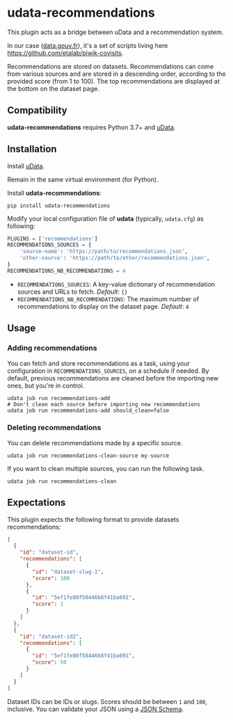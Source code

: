 # udata-recommendations

This plugin acts as a bridge between uData and a recommendation system.

In our case ([data.gouv.fr][]), it's a set of scripts living here https://github.com/etalab/piwik-covisits.

Recommendations are stored on datasets. Recommendations can come from various sources and are stored in a descending order, according to the provided score (from 1 to 100). The top recommendations are displayed at the bottom on the dataset page.

## Compatibility

**udata-recommendations** requires Python 3.7+ and [uData][].

## Installation

Install [uData][].

Remain in the same virtual environment (for Python).

Install **udata-recommendations**:

```shell
pip install udata-recommendations
```

Modify your local configuration file of **udata** (typically, `udata.cfg`) as following:

```python
PLUGINS = ['recommendations']
RECOMMENDATIONS_SOURCES = {
    'source-name': 'https://path/to/recommendations.json',
    'other-source': 'https://path/to/other/recommendations.json',
}
RECOMMENDATIONS_NB_RECOMMENDATIONS = 4
```

- `RECOMMENDATIONS_SOURCES`: A key-value dictionary of recommendation sources and URLs to fetch. _Default_: `{}`
- `RECOMMENDATIONS_NB_RECOMMENDATIONS`: The maximum number of recommendations to display on the dataset page. _Default_: `4`

## Usage

### Adding recommendations

You can fetch and store recommendations as a task, using your configuration in `RECOMMENDATIONS_SOURCES`, on a schedule if needed. By default, previous recommendations are cleaned before the importing new ones, but you're in control.

```shell
udata job run recommendations-add
# Don't clean each source before importing new recommendations
udata job run recommendations-add should_clean=false
```

### Deleting recommendations

You can delete recommendations made by a specific source.

```shell
udata job run recommendations-clean-source my-source
```

If you want to clean multiple sources, you can run the following task.

```shell
udata job run recommendations-clean
```

## Expectations

This plugin expects the following format to provide datasets recommendations:

```json
[
  {
    "id": "dataset-id",
    "recommendations": [
      {
        "id": "dataset-slug-1",
        "score": 100
      },
      {
        "id": "5ef1fe80f50446b8f41ba691",
        "score": 1
      }
    ]
  },
  {
    "id": "dataset-id2",
    "recommendations": [
      {
        "id": "5ef1fe80f50446b8f41ba691",
        "score": 50
      }
    ]
  }
]
```

Dataset IDs can be IDs or slugs. Scores should be between `1` and `100`, inclusive. You can validate your JSON using a [JSON Schema](udata_recommendations/schema.json).

[uData]: https://github.com/opendatateam/udata
[data.gouv.fr]: https://data.gouv.fr
